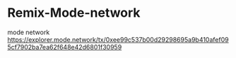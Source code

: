 # Remix-Mode-network
mode network
https://explorer.mode.network/tx/0xee99c537b00d29298695a9b410afef095cf7902ba7ea62f648e42d6801f30959
